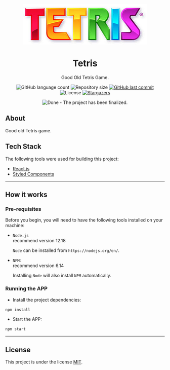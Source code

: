 <p align="center">
  <img src=".github/logo.jpeg" width=391 height=128  alt="Tetris" />
</p>

<h1 align="center">Tetris</h1>

<p align="center">Good Old Tetris Game.</p>

<p align="center">
  <img alt="GitHub language count" src="https://img.shields.io/github/languages/count/th92rodr/tetris?color=7159c1" />
  <img alt="Repository size" src="https://img.shields.io/github/repo-size/th92rodr/tetris?color=b24c63" />
  <a href="https://github.com/th92rodr/tetris/commits/master">
    <img alt="GitHub last commit" src="https://img.shields.io/github/last-commit/th92rodr/tetris?color=3675d3" />
  </a>
  <img alt="License" src="https://img.shields.io/badge/license-MIT-fff?color=1A424F" />
  <a href="https://github.com/th92rodr/tetris/stargazers">
    <img alt="Stargazers" src="https://img.shields.io/github/stars/th92rodr/tetris?style=social" />
  </a>
</p>

<p align="center">
  <img src="https://img.shields.io/badge/repo status-Done-fff?style=flat&color=47A248" alt="Done - The project has been finalized." />
</p>

## About

Good old Tetris game.

## Tech Stack

The following tools were used for building this project:

- [React.js](https://pt-br.reactjs.org/)
- [Styled Components](https://www.styled-components.com/)

---

## How it works

### Pre-requisites

Before you begin, you will need to have the following tools installed on your machine:

- `Node.js`<br />
  recommend version 12.18

  `Node` can be installed from `https://nodejs.org/en/`.

- `NPM`:<br />
  recommend version 6.14

  Installing `Node` will also install `NPM` automatically.

### Running the APP

- Install the project dependencies:

```sh
npm install
```

- Start the APP:

```sh
npm start
```

---

## License

This project is under the license [MIT](./LICENSE).
